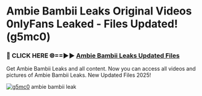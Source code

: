 # Ambie Bambii Leaks Original Videos 0nlyFans Leaked - Files Updated! (g5mc0)

<h3>🔴 CLICK HERE 🌐==►► <a href="https://tinyurl.com/x26r9saj" rel="nofollow">Ambie Bambii Leaks Updated Files</a></h3>

Get Ambie Bambii Leaks and all content. Now you can access all videos and pictures of Ambie Bambii Leaks. New Updated Files 2025!

[![g5mc0](https://i.imgur.com/LkgZPqh.gif)](https://tinyurl.com/x26r9saj)
ambie bambii leak